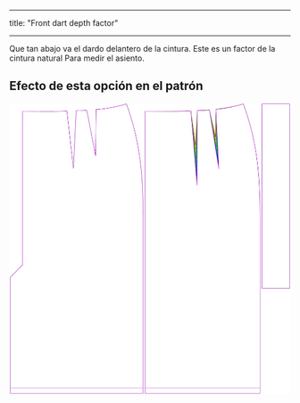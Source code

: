 - - -
title: "Front dart depth factor"
- - -

Que tan abajo va el dardo delantero de la cintura. Este es un factor de la cintura natural Para medir el asiento.

## Efecto de esta opción en el patrón

![Esta imagen muestra el efecto de esta opción superponiendo varias variantes que tienen un valor diferente para esta opción](penelope_frontdartdepthfactor_sample.svg "Effect of this option on the pattern")

